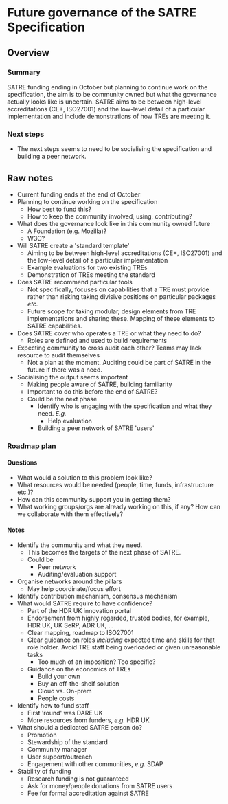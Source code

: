 # Future governance of the SATRE Specification

## Overview

### Summary

SATRE funding ending in October but planning to continue work on the specification, the aim is to be community owned but what the governance actually looks like is uncertain.
SATRE aims to be between high-level accreditations (CE+, ISO27001) and the low-level detail of a particular implementation and include demonstrations of how TREs are meeting it.

### Next steps

- The next steps seems to need to be socialising the specification and building a peer network.

## Raw notes

- Current funding ends at the end of October
- Planning to continue working on the specification
  - How best to fund this?
  - How to keep the community involved, using, contributing?
- What does the governance look like in this community owned future
  - A Foundation (e.g. Mozilla)?
  - W3C?
- Will SATRE create a 'standard template'
  - Aiming to be between high-level accreditations (CE+, ISO27001) and the low-level detail of a particular implementation
  - Example evaluations for two existing TREs
  - Demonstration of TREs meeting the standard
- Does SATRE recommend particular tools
  - Not specifically, focuses on capabilities that a TRE must provide rather than risking taking divisive positions on particular packages _etc._
  - Future scope for taking modular, design elements from TRE implementations and sharing these. Mapping of these elements to SATRE capabilities.
- Does SATRE cover who operates a TRE or what they need to do?
  - Roles are defined and used to build requirements
- Expecting community to cross audit each other? Teams may lack resource to audit themselves
  - Not a plan at the moment. Auditing could be part of SATRE in the future if there was a need.
- Socialising the output seems important
  - Making people aware of SATRE, building familiarity
  - Important to do this before the end of SATRE?
  - Could be the next phase
    - Identify who is engaging with the specification and what they need. _E.g._
      - Help evaluation
    - Building a peer network of SATRE 'users'

### Roadmap plan

#### Questions

- What would a solution to this problem look like?
- What resources would be needed (people, time, funds, infrastructure etc.)?
- How can this community support you in getting them?
- What working groups/orgs are already working on this, if any? How can we collaborate with them effectively?

#### Notes

- Identify the community and what they need.
  - This becomes the targets of the next phase of SATRE.
  - Could be
    - Peer network
    - Auditing/evaluation support
- Organise networks around the pillars
  - May help coordinate/focus effort
- Identify contribution mechanism, consensus mechanism
- What would SATRE require to have confidence?
  - Part of the HDR UK innovation portal
  - Endorsement from highly regarded, trusted bodies, for example, HDR UK, UK SeRP, ADR UK, ...
  - Clear mapping, roadmap to ISO27001
  - Clear guidance on roles _including_ expected time and skills for that role holder. Avoid TRE staff being overloaded or given unreasonable tasks
    - Too much of an imposition? Too specific?
  - Guidance on the economics of TREs
    - Build your own
    - Buy an off-the-shelf solution
    - Cloud vs. On-prem
    - People costs
- Identify how to fund staff
  - First 'round' was DARE UK
  - More resources from funders, _e.g._ HDR UK
- What should a dedicated SATRE person do?
  - Promotion
  - Stewardship of the standard
  - Community manager
  - User support/outreach
  - Engagement with other communities, _e.g._ SDAP
- Stability of funding
  - Research funding is not guaranteed
  - Ask for money/people donations from SATRE users
  - Fee for formal accreditation against SATRE
